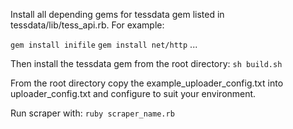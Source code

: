 Install all depending gems for tessdata gem listed in tessdata/lib/tess_api.rb. For example:

`gem install inifile`
`gem install net/http`
...

Then install the tessdata gem from the root directory:
`sh build.sh`

From the root directory copy the example_uploader_config.txt into uploader_config.txt and configure to suit your environment.

Run scraper with:
`ruby scraper_name.rb`

